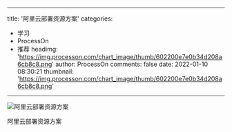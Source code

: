 
---
title: '阿里云部署资源方案'
categories: 
 - 学习
 - ProcessOn
 - 推荐
headimg: 'https://img.processon.com/chart_image/thumb/602200e7e0b34d208a6cb8c8.png'
author: ProcessOn
comments: false
date: 2022-01-10 08:30:21
thumbnail: 'https://img.processon.com/chart_image/thumb/602200e7e0b34d208a6cb8c8.png'
---

<div>   
<img class="thumb" alt="阿里云部署资源方案" src="https://img.processon.com/chart_image/thumb/602200e7e0b34d208a6cb8c8.png" referrerpolicy="no-referrer">
<p>阿里云部署资源方案</p>  
</div>
            
